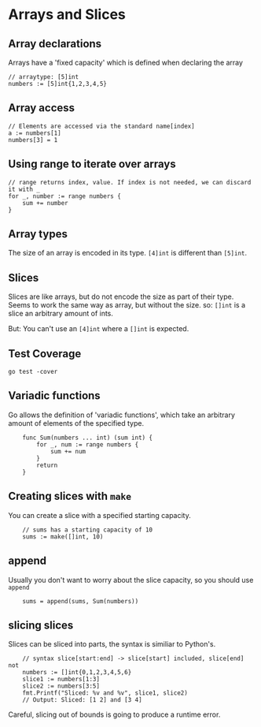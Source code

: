 # Arrays and Slices

## Array declarations

Arrays have a 'fixed capacity' which is defined when declaring the array

```golang
// arraytype: [5]int
numbers := [5]int{1,2,3,4,5}
```

## Array access

```golang
// Elements are accessed via the standard name[index]
a := numbers[1]
numbers[3] = 1
```

## Using range to iterate over arrays

```golang
// range returns index, value. If index is not needed, we can discard it with _
for _, number := range numbers {
    sum += number
}
```

## Array types

The size of an array is encoded in its type. `[4]int` is different than `[5]int`.

## Slices

Slices are like arrays, but do not encode the size as part of their type. Seems to
work the same way as array, but without the size. so: `[]int` is a slice an arbitrary amount of ints.

But: You can't use an `[4]int` where a `[]int` is expected.

## Test Coverage

`go test -cover`

## Variadic functions

Go allows the definition of 'variadic functions', which take an arbitrary amount of
elements of the specified type.

```golang
    func Sum(numbers ... int) (sum int) {
        for _, num := range numbers {
            sum += num
        }
        return
    }
```

## Creating slices with `make`

You can create a slice with a specified starting capacity.

```golang
    // sums has a starting capacity of 10
    sums := make([]int, 10)
```

## append

Usually you don't want to worry about the slice capacity, so you should use `append`

```golang
    sums = append(sums, Sum(numbers))
```

## slicing slices

Slices can be sliced into parts, the syntax is similiar to Python's.

```golang
    // syntax slice[start:end] -> slice[start] included, slice[end] not 
    numbers := []int{0,1,2,3,4,5,6}
    slice1 := numbers[1:3]
    slice2 := numbers[3:5]
    fmt.Printf("Sliced: %v and %v", slice1, slice2)
    // Output: Sliced: [1 2] and [3 4]
```

Careful, slicing out of bounds is going to produce a runtime error.
